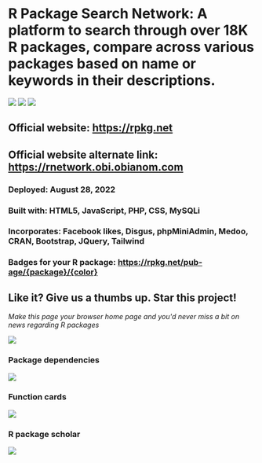 # R Package Search Network: A platform to search through over 18K R packages, compare across various packages based on name or keywords in their descriptions.

![](https://rpkg.net/assets/logo2.png) 
![](https://rpkg.net/assets/logo1.webp) 
![](https://rpkg.net/assets/logo3.webp)

## Official website: https://rpkg.net
## Official website alternate link: https://rnetwork.obi.obianom.com
### Deployed: August 28, 2022
### Built with: HTML5, JavaScript, PHP, CSS, MySQLi
### Incorporates: Facebook likes, Disgus, phpMiniAdmin, Medoo, CRAN, Bootstrap, JQuery, Tailwind

### Badges for your R package: https://rpkg.net/pub-age/{package}/{color}

## Like it? Give us a thumbs up. Star this project!

_Make this page your browser home page and you'd never miss a bit on news regarding R packages_

![](https://rnetwork.obi.obianom.com/assets/rnetwork.png)

### Package dependencies
![](https://depends.rpkg.net/assets/rpackagedependency2.gif)

### Function cards
![](https://cards.rpkg.net/assets/function-card.png)

### R package scholar
![](https://scholar.rpkg.net/assets/SCHOLAR-RPKG.png)
